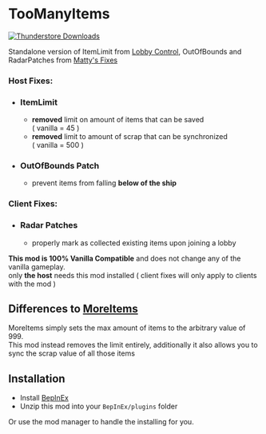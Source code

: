 TooManyItems
============
[![Thunderstore Downloads](https://img.shields.io/thunderstore/dt/mattymatty/TooManyItems?style=flat&logo=thunderstore&logoColor=white&label=thunderstore)](https://thunderstore.io/c/lethal-company/p/mattymatty/TooManyItems/)

Standalone version of ItemLimit from [Lobby Control](https://thunderstore.io/c/lethal-company/p/mattymatty/LobbyControl/),
OutOfBounds and RadarPatches from [Matty's Fixes](https://thunderstore.io/c/lethal-company/p/mattymatty/Matty_Fixes/)

### Host Fixes:

- ### ItemLimit
  - **removed** limit on amount of items that can be saved  
    ( vanilla = 45 )
  - **removed** limit to amount of scrap that can be synchronized  
    ( vanilla = 500 )
- ### OutOfBounds Patch
  - prevent items from falling **below of the ship**

### Client Fixes:

- ### Radar Patches
  - properly mark as collected existing items upon joining a lobby

**This mod is 100% Vanilla Compatible** and does not change any of the vanilla gameplay.  
only **the host** needs this mod installed ( client fixes will only apply to clients with the mod )

Differences to [MoreItems](https://thunderstore.io/c/lethal-company/p/Drakorle/MoreItems/)
------------------------
MoreItems simply sets the max amount of items to the arbitrary value of 999.  
This mod instead removes the limit entirely, additionally it also allows you to sync the scrap value of all those items

Installation
------------

- Install [BepInEx](https://thunderstore.io/c/lethal-company/p/BepInEx/BepInExPack/)
- Unzip this mod into your `BepInEx/plugins` folder

Or use the mod manager to handle the installing for you.